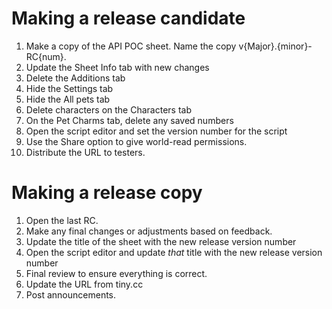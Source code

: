 # Making a release candidate
1. Make a copy of the API POC sheet. Name the copy v{Major}.{minor}-RC{num}.
1. Update the Sheet Info tab with new changes
1. Delete the Additions tab
1. Hide the Settings tab
1. Hide the All pets tab
1. Delete characters on the Characters tab
1. On the Pet Charms tab, delete any saved numbers
1. Open the script editor and set the version number for the script
1. Use the Share option to give world-read permissions.
1. Distribute the URL to testers.

# Making a release copy
1. Open the last RC.
1. Make any final changes or adjustments based on feedback.
1. Update the title of the sheet with the new release version number
1. Open the script editor and update *that* title with the new release version number
1. Final review to ensure everything is correct.
1. Update the URL from tiny.cc
1. Post announcements.
